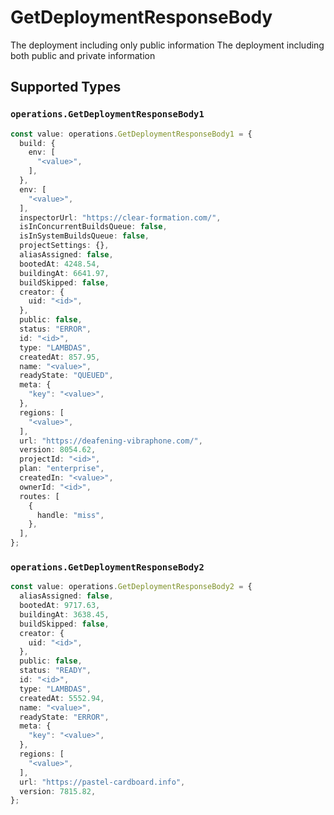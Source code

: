 # GetDeploymentResponseBody

The deployment including only public information
The deployment including both public and private information


## Supported Types

### `operations.GetDeploymentResponseBody1`

```typescript
const value: operations.GetDeploymentResponseBody1 = {
  build: {
    env: [
      "<value>",
    ],
  },
  env: [
    "<value>",
  ],
  inspectorUrl: "https://clear-formation.com/",
  isInConcurrentBuildsQueue: false,
  isInSystemBuildsQueue: false,
  projectSettings: {},
  aliasAssigned: false,
  bootedAt: 4248.54,
  buildingAt: 6641.97,
  buildSkipped: false,
  creator: {
    uid: "<id>",
  },
  public: false,
  status: "ERROR",
  id: "<id>",
  type: "LAMBDAS",
  createdAt: 857.95,
  name: "<value>",
  readyState: "QUEUED",
  meta: {
    "key": "<value>",
  },
  regions: [
    "<value>",
  ],
  url: "https://deafening-vibraphone.com/",
  version: 8054.62,
  projectId: "<id>",
  plan: "enterprise",
  createdIn: "<value>",
  ownerId: "<id>",
  routes: [
    {
      handle: "miss",
    },
  ],
};
```

### `operations.GetDeploymentResponseBody2`

```typescript
const value: operations.GetDeploymentResponseBody2 = {
  aliasAssigned: false,
  bootedAt: 9717.63,
  buildingAt: 3638.45,
  buildSkipped: false,
  creator: {
    uid: "<id>",
  },
  public: false,
  status: "READY",
  id: "<id>",
  type: "LAMBDAS",
  createdAt: 5552.94,
  name: "<value>",
  readyState: "ERROR",
  meta: {
    "key": "<value>",
  },
  regions: [
    "<value>",
  ],
  url: "https://pastel-cardboard.info",
  version: 7815.82,
};
```

